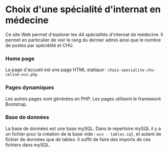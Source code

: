 # Choix d'une spécialité d'internat en médecine
Ce site Web permet d'explorer les 44 spécialités d'internat de médecine. Il permet en particulier de voir le rang du dernier admis ainsi que le nombre de postes par spéciélité et CHU.
### Home page
La page d'accueil est une page HTML statique : `choix-specialite-chu-celine-ecn.php`
### Pages dynamiques
Les autres pages sont générées en PHP.
Les pages utilisent le framework Bootstrap.
### Base de données
La base de données est une base mySQL. Dans le repertoire mySQL il y a un fichier pour la création de la base vide : `ecn - tables.sql`, et autant de fichier de données que de tables. Il suffit de faire des imports de ces fichiers dans mySQL.